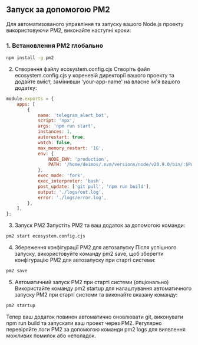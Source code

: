 ## Запуск за допомогою PM2

Для автоматизованого управління та запуску вашого Node.js проекту використовуючи PM2, виконайте наступні кроки:

### 1. Встановлення PM2 глобально

```bash
npm install -g pm2
```

2. Створення файлу ecosystem.config.cjs
   Створіть файл ecosystem.config.cjs у кореневій директорії вашого проекту та додайте вміст, замінивши 'your-app-name' на власне ім'я вашого додатку:

```javascript
module.exports = {
    apps: [
        {
            name: 'telegram_alert_bot',
            script: 'npx',
            args: 'npm run start',
            instances: 1,
            autorestart: true,
            watch: false,
            max_memory_restart: '1G',
            env: {
                NODE_ENV: 'production',
                PATH: '/home/deimos/.nvm/versions/node/v20.9.0/bin/:$PATH',
            },
            exec_mode: 'fork',
            exec_interpreter: 'bash',
            post_update: ['git pull', 'npm run build'],
            output: './logs/out.log',
            error: './logs/error.log',
        },
    ],
};
```

3. Запуск PM2
   Запустіть PM2 та ваш додаток за допомогою команди:

```bash
pm2 start ecosystem.config.cjs
```

4. Збереження конфігурації PM2 для автозапуску
   Після успішного запуску, використовуйте команду pm2 save, щоб зберегти конфігурацію PM2 для автозапуску при старті системи:

```bash
pm2 save
```

5. Автоматичний запуск PM2 при старті системи (опціонально)
   Використайте команду pm2 startup для налаштування автоматичного запуску PM2 при старті системи та виконайте вказану команду:

```bash
pm2 startup
```

Тепер ваш додаток повинен автоматично оновлювати git, виконувати npm run build та запускати ваш проект через PM2. Регулярно перевіряйте логи PM2 за допомогою команди pm2 logs для виявлення можливих помилок або неполадок.
